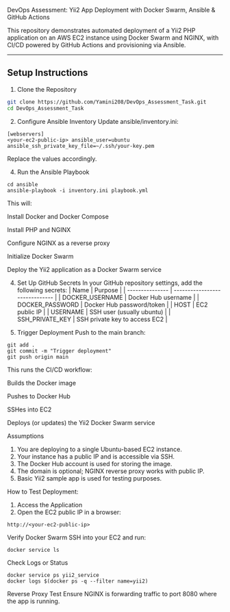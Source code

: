 DevOps Assessment: Yii2 App Deployment with Docker Swarm, Ansible & GitHub Actions

This repository demonstrates automated deployment of a Yii2 PHP application on an AWS EC2 instance using Docker Swarm and NGINX, with CI/CD powered by GitHub Actions and provisioning via Ansible.

---

## Setup Instructions

1. Clone the Repository

```bash
git clone https://github.com/Yamini208/DevOps_Assessment_Task.git
cd DevOps_Assessment_Task
```
2. Configure Ansible Inventory
Update ansible/inventory.ini:
```
[webservers]
<your-ec2-public-ip> ansible_user=ubuntu ansible_ssh_private_key_file=~/.ssh/your-key.pem
```
Replace the values accordingly.

4. Run the Ansible Playbook
```
cd ansible
ansible-playbook -i inventory.ini playbook.yml
```
This will:

Install Docker and Docker Compose

Install PHP and NGINX

Configure NGINX as a reverse proxy

Initialize Docker Swarm

Deploy the Yii2 application as a Docker Swarm service

4. Set Up GitHub Secrets
In your GitHub repository settings, add the following secrets:
| Name            | Purpose                        |
| --------------- | ------------------------------ |
| DOCKER_USERNAME | Docker Hub username            |
| DOCKER_PASSWORD | Docker Hub password/token      |
| HOST            | EC2 public IP                  |
| USERNAME        | SSH user (usually ubuntu)      |
| SSH_PRIVATE_KEY | SSH private key to access EC2  |

5. Trigger Deployment
Push to the main branch:
```
git add .
git commit -m "Trigger deployment"
git push origin main
```
This runs the CI/CD workflow:

Builds the Docker image

Pushes to Docker Hub

SSHes into EC2

Deploys (or updates) the Yii2 Docker Swarm service

Assumptions
1. You are deploying to a single Ubuntu-based EC2 instance.
2. Your instance has a public IP and is accessible via SSH.
3. The Docker Hub account is used for storing the image.
4. The domain is optional; NGINX reverse proxy works with public IP.
5. Basic Yii2 sample app is used for testing purposes.

How to Test Deployment:

1. Access the Application
2. Open the EC2 public IP in a browser:
```
http://<your-ec2-public-ip>
```
Verify Docker Swarm
SSH into your EC2 and run:
```
docker service ls
```
Check Logs or Status
```
docker service ps yii2_service
docker logs $(docker ps -q --filter name=yii2)
```
Reverse Proxy Test
Ensure NGINX is forwarding traffic to port 8080 where the app is running.

